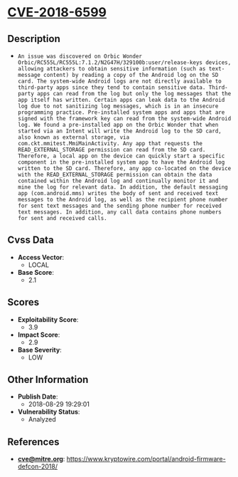 
# [CVE-2018-6599](https://www.kryptowire.com/portal/android-firmware-defcon-2018/)

## Description

- `An issue was discovered on Orbic Wonder Orbic/RC555L/RC555L:7.1.2/N2G47H/329100b:user/release-keys devices, allowing attackers to obtain sensitive information (such as text-message content) by reading a copy of the Android log on the SD card. The system-wide Android logs are not directly available to third-party apps since they tend to contain sensitive data. Third-party apps can read from the log but only the log messages that the app itself has written. Certain apps can leak data to the Android log due to not sanitizing log messages, which is in an insecure programming practice. Pre-installed system apps and apps that are signed with the framework key can read from the system-wide Android log. We found a pre-installed app on the Orbic Wonder that when started via an Intent will write the Android log to the SD card, also known as external storage, via com.ckt.mmitest.MmiMainActivity. Any app that requests the READ_EXTERNAL_STORAGE permission can read from the SD card. Therefore, a local app on the device can quickly start a specific component in the pre-installed system app to have the Android log written to the SD card. Therefore, any app co-located on the device with the READ_EXTERNAL_STORAGE permission can obtain the data contained within the Android log and continually monitor it and mine the log for relevant data. In addition, the default messaging app (com.android.mms) writes the body of sent and received text messages to the Android log, as well as the recipient phone number for sent text messages and the sending phone number for received text messages. In addition, any call data contains phone numbers for sent and received calls.`

## Cvss Data

- **Access Vector**:
  - LOCAL
- **Base Score**:
  - 2.1

## Scores

- **Exploitability Score**:
  - 3.9
- **Impact Score**:
  - 2.9
- **Base Severity**:
  - LOW

## Other Information

- **Publish Date**:
  - 2018-08-29 19:29:01
- **Vulnerability Status**:
  - Analyzed

## References

- **cve@mitre.org**: https://www.kryptowire.com/portal/android-firmware-defcon-2018/
